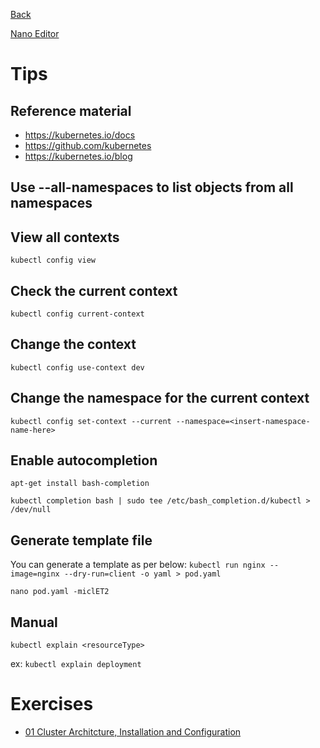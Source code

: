 [Back](../README.md)


[Nano Editor](./Nano-Editor-Tricks.md)

# Tips

## Reference material

* https://kubernetes.io/docs
* https://github.com/kubernetes
* https://kubernetes.io/blog

## Use --all-namespaces to list objects from all namespaces

## View all contexts
`kubectl config view`

## Check the current context
`kubectl config current-context`

## Change the context
`kubectl config use-context dev`

## Change the namespace for the current context
`kubectl config set-context --current --namespace=<insert-namespace-name-here>`

## Enable autocompletion

`apt-get install bash-completion`

`kubectl completion bash | sudo tee /etc/bash_completion.d/kubectl > /dev/null`

## Generate template file
You can generate a template as per below:
`kubectl run nginx --image=nginx --dry-run=client -o yaml > pod.yaml`

`nano pod.yaml -miclET2 `

## Manual

`kubectl explain <resourceType>`

ex: `kubectl explain deployment`

# Exercises

* [01 Cluster Architcture, Installation and Configuration](./01-Cluster-Architcture-Installation-and-Configuration.md)